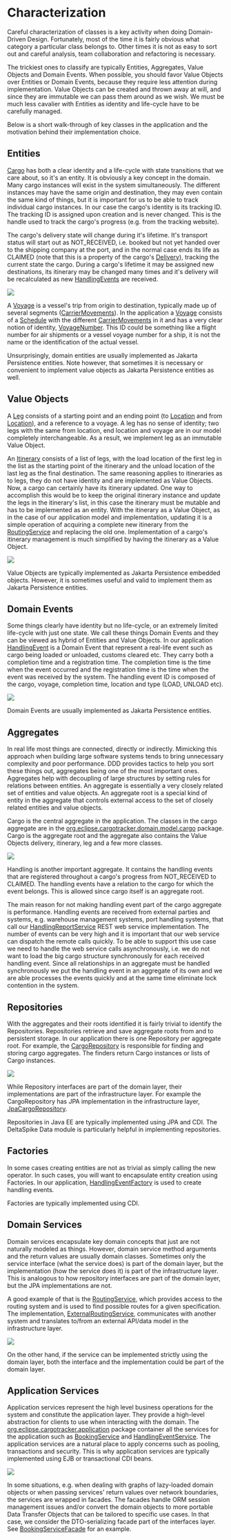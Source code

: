 # Characterization

Careful characterization of classes is a key activity when doing Domain-Driven Design. Fortunately, most of the time it is fairly obvious what category a particular class belongs to. Other times it is not as easy to sort out and careful analysis, team collaboration and refactoring is necessary.

The trickiest ones to classify are typically Entities, Aggregates, Value Objects and Domain Events. When possible, you should favor Value Objects over Entities or Domain Events, because they require less attention during implementation. Value Objects can be created and thrown away at will, and since they are immutable we can pass them around as we wish. We must be much less cavalier with Entities as identity and life-cycle have to be carefully managed.

Below is a short walk-through of key classes in the application and the motivation behind their implementation choice.

## Entities

[Cargo](https://github.com/eclipse-ee4j/cargotracker/blob/master/src/main/java/org/eclipse/cargotracker/domain/model/cargo/Cargo.java) has both a clear identity and a life-cycle with state transitions that we care about, so it's an entity. It is obviously a key concept in the domain. Many cargo instances will exist in the system simultaneously. The different instances may have the same origin and destination, they may even contain the same kind of things, but it is important for us to be able to track individual cargo instances. In our case the cargo's identity is its tracking ID. The tracking ID is assigned upon creation and is never changed. This is the handle used to track the cargo's progress \(e.g. from the tracking website\).

The cargo's delivery state will change during it's lifetime. It's transport status will start out as NOT\_RECEIVED, i.e. booked but not yet handed over to the shipping company at the port, and in the normal case ends its life as CLAIMED \(note that this is a property of the cargo's [Delivery](https://github.com/eclipse-ee4j/cargotracker/blob/master/src/main/java/org/eclipse/cargotracker/domain/model/cargo/Delivery.java)\), tracking the current state the cargo. During a cargo's lifetime it may be assigned new destinations, its itinerary may be changed many times and it's delivery will be recalculated as new [HandlingEvents](https://github.com/eclipse-ee4j/cargotracker/blob/master/src/main/java/org/eclipse/cargotracker/domain/model/handling/HandlingEvent.java) are received.

![](.gitbook/assets/cargo.png)

A [Voyage](https://github.com/eclipse-ee4j/cargotracker/blob/master/src/main/java/org/eclipse/cargotracker/domain/model/voyage/Voyage.java) is a vessel's trip from origin to destination, typically made up of several segments \([CarrierMovements](https://github.com/eclipse-ee4j/cargotracker/blob/master/src/main/java/org/eclipse/cargotracker/domain/model/voyage/CarrierMovement.java)\). In the application a [Voyage](https://github.com/eclipse-ee4j/cargotracker/blob/master/src/main/java/org/eclipse/cargotracker/domain/model/voyage/Voyage.java) consists of a [Schedule](https://github.com/eclipse-ee4j/cargotracker/blob/master/src/main/java/org/eclipse/cargotracker/domain/model/voyage/Schedule.java) with the different [CarrierMovements](https://github.com/eclipse-ee4j/cargotracker/blob/master/src/main/java/org/eclipse/cargotracker/domain/model/voyage/CarrierMovement.java) in it and has a very clear notion of identity, [VoyageNumber](https://github.com/eclipse-ee4j/cargotracker/blob/master/src/main/java/org/eclipse/cargotracker/domain/model/voyage/VoyageNumber.java). This ID could be something like a flight number for air shipments or a vessel voyage number for a ship, it is not the name or the identification of the actual vessel.

Unsurprisingly, domain entities are usually implemented as Jakarta Persistence entities. Note however, that sometimes it is necessary or convenient to implement value objects as Jakarta Persistence entities as well.

## Value Objects

A [Leg](https://github.com/eclipse-ee4j/cargotracker/blob/master/src/main/java/org/eclipse/cargotracker/domain/model/cargo/Leg.java) consists of a starting point and an ending point \(to [Location](https://github.com/eclipse-ee4j/cargotracker/blob/master/src/main/java/org/eclipse/cargotracker/domain/model/location/Location.java) and from [Location](https://github.com/eclipse-ee4j/cargotracker/blob/master/src/main/java/org/eclipse/cargotracker/domain/model/location/Location.java)\), and a reference to a voyage. A leg has no sense of identity; two legs with the same from location, end location and voyage are in our model completely interchangeable. As a result, we implement leg as an immutable Value Object.

An [Itinerary](https://github.com/eclipse-ee4j/cargotracker/blob/master/src/main/java/org/eclipse/cargotracker/domain/model/cargo/Itinerary.java) consists of a list of legs, with the load location of the first leg in the list as the starting point of the itinerary and the unload location of the last leg as the final destination. The same reasoning applies to itineraries as to legs, they do not have identity and are implemented as Value Objects. Now, a cargo can certainly have its itinerary updated. One way to accomplish this would be to keep the original itinerary instance and update the legs in the itinerary's list, in this case the itinerary must be mutable and has to be implemented as an entity. With the itinerary as a Value Object, as in the case of our application model and implementation, updating it is a simple operation of acquiring a complete new itinerary from the [RoutingService](https://github.com/eclipse-ee4j/cargotracker/blob/master/src/main/java/org/eclipse/cargotracker/domain/service/RoutingService.java) and replacing the old one. Implementation of a cargo's itinerary management is much simplified by having the itinerary as a Value Object.

![](.gitbook/assets/leg.png)

Value Objects are typically implemented as Jakarta Persistence embedded objects. However, it is sometimes useful and valid to implement them as Jakarta Persistence entities.

## Domain Events

Some things clearly have identity but no life-cycle, or an extremely limited life-cycle with just one state. We call these things Domain Events and they can be viewed as hybrid of Entities and Value Objects. In our application [HandlingEvent](https://github.com/eclipse-ee4j/cargotracker/blob/master/src/main/java/org/eclipse/cargotracker/domain/model/handling/HandlingEvent.java) is a Domain Event that represent a real-life event such as cargo being loaded or unloaded, customs cleared etc. They carry both a completion time and a registration time. The completion time is the time when the event occurred and the registration time is the time when the event was received by the system. The handling event ID is composed of the cargo, voyage, completion time, location and type \(LOAD, UNLOAD etc\).

![](.gitbook/assets/handling_event.png)

Domain Events are usually implemented as Jakarta Persistence entities.

## Aggregates

In real life most things are connected, directly or indirectly. Mimicking this approach when building large software systems tends to bring unnecessary complexity and poor performance. DDD provides tactics to help you sort these things out, aggregates being one of the most important ones. Aggregates help with decoupling of large structures by setting rules for relations between entities. An aggregate is essentially a very closely related set of entities and value objects. An aggregate root is a special kind of entity in the aggregate that controls external access to the set of closely related entities and value objects.

Cargo is the central aggregate in the application. The classes in the cargo aggregate are in the [org.eclipse.cargotracker.domain.model.cargo](https://github.com/eclipse-ee4j/cargotracker/blob/master/src/main/java/org/eclipse/cargotracker/domain/model/cargo) package. Cargo is the aggregate root and the aggregate also contains the Value Objects delivery, itinerary, leg and a few more classes.

![](.gitbook/assets/aggregate.png)

Handling is another important aggregate. It contains the handling events that are registered throughout a cargo's progress from NOT\_RECEIVED to CLAIMED. The handling events have a relation to the cargo for which the event belongs. This is allowed since cargo itself is an aggregate root.

The main reason for not making handling event part of the cargo aggregate is performance. Handling events are received from external parties and systems, e.g. warehouse management systems, port handling systems, that call our [HandlingReportService](https://github.com/eclipse-ee4j/cargotracker/blob/master/src/main/java/org/eclipse/cargotracker/interfaces/handling/rest/HandlingReportService.java) REST web service implementation. The number of events can be very high and it is important that our web service can dispatch the remote calls quickly. To be able to support this use case we need to handle the web service calls asynchronously, i.e. we do not want to load the big cargo structure synchronously for each received handling event. Since all relationships in an aggregate must be handled synchronously we put the handling event in an aggregate of its own and we are able processes the events quickly and at the same time eliminate lock contention in the system.

## Repositories

With the aggregates and their roots identified it is fairly trivial to identify the Repositories. Repositories retrieve and save aggregate roots from and to persistent storage. In our application there is one Repository per aggregate root. For example, the [CargoRepository](https://github.com/eclipse-ee4j/cargotracker/blob/master/src/main/java/org/eclipse/cargotracker/domain/model/cargo/CargoRepository.java) is responsible for finding and storing cargo aggregates. The finders return Cargo instances or lists of Cargo instances.

![](.gitbook/assets/cargo_repository.png)

While Repository interfaces are part of the domain layer, their implementations are part of the infrastructure layer. For example the CargoRepository has JPA implementation in the infrastructure layer, [JpaCargoRepository](https://github.com/eclipse-ee4j/cargotracker/blob/master/src/main/java/org/eclipse/cargotracker/infrastructure/persistence/jpa/JpaCargoRepository.java).

Repositories in Java EE are typically implemented using JPA and CDI. The DeltaSpike Data module is particularly helpful in implementing repositories. 

## Factories

In some cases creating entities are not as trivial as simply calling the new operator. In such cases, you will want to encapsulate entity creation using Factories. In our application, [HandlingEventFactory](https://github.com/eclipse-ee4j/cargotracker/blob/master/src/main/java/org/eclipse/cargotracker/domain/model/handling/HandlingEventFactory.java) is used to create handling events.

Factories are typically implemented using CDI.

## Domain Services

Domain services encapsulate key domain concepts that just are not naturally modeled as things. However, domain service method arguments and the return values are usually domain classes. Sometimes only the service interface \(what the service does\) is part of the domain layer, but the implementation \(how the service does it\) is part of the infrastructure layer. This is analogous to how repository interfaces are part of the domain layer, but the JPA implementations are not.

A good example of that is the [RoutingService](https://github.com/eclipse-ee4j/cargotracker/blob/master/src/main/java/org/eclipse/java/cargotracker/domain/service/RoutingService.java), which provides access to the routing system and is used to find possible routes for a given specification. The implementation, [ExternalRoutingService](https://github.com/eclipse-ee4j/cargotracker/blob/master/src/main/java/org/eclipse/cargotracker/infrastructure/routing/ExternalRoutingService.java), communicates with another system and translates to/from an external API/data model in the infrastructure layer.

![](.gitbook/assets/routing_service.png)

On the other hand, if the service can be implemented strictly using the domain layer, both the interface and the implementation could be part of the domain layer.

## Application Services

Application services represent the high level business operations for the system and constitute the application layer. They provide a high-level abstraction for clients to use when interacting with the domain. The [org.eclipse.cargotracker.application](https://github.com/eclipse-ee4j/cargotracker/blob/master/src/main/java/org/eclipse/cargotracker/application) package container all the services for the application such as [BookingService](https://github.com/eclipse-ee4j/cargotracker/blob/master/src/main/java/org/eclipse/cargotracker/application/BookingService.java) and [HandlingEventService](https://github.com/eclipse-ee4j/cargotracker/blob/master/src/main/java/org/eclipse/cargotracker/application/HandlingEventService.java). The application services are a natural place to apply concerns such as pooling, transactions and security. This is why application services are typically implemented using EJB or transactional CDI beans.

![](.gitbook/assets/booking_service.png)

In some situations, e.g. when dealing with graphs of lazy-loaded domain objects or when passing services' return values over network boundaries, the services are wrapped in facades. The facades handle ORM session management issues and/or convert the domain objects to more portable Data Transfer Objects that can be tailored to specific use cases. In that case, we consider the DTO-serializing facade part of the interfaces layer. See [BookingServiceFacade](https://github.com/eclipse-ee4j/cargotracker/blob/master/src/main/java/org/eclipse/cargotracker/interfaces/booking/facade/BookingServiceFacade.java) for an example.
